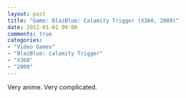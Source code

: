 ```yaml
---
layout: post
title: "Game: BlazBlue: Calamity Trigger (X360, 2009)"
date: 2012-01-01 00:00
comments: true
categories:
- "Video Games"
- "BlazBlue: Calamity Trigger"
- "X360"
- "2009"
---
```


Very anime. Very complicated.
